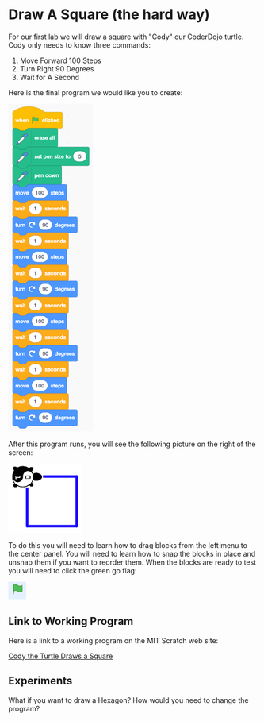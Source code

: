 # Draw A Square (the hard way)
For our first lab we will draw a square with "Cody" our CoderDojo turtle.
Cody only needs to know three commands:

1. Move Forward 100 Steps
2. Turn Right 90 Degrees
3. Wait for A Second

Here is the final program we would like you to create:

![Blocks for First Square](../img/02-blocks-for-first-square.png)

After this program runs, you will see the following picture on the right of the screen:

![Square](../img/square.png)

To do this you will need to learn how to drag blocks from the left menu to the center panel.
You will need to learn how to snap the blocks in place and unsnap them if you want to reorder them.
When the blocks are ready to test you will need to click the green go flag:

![Green Go Flag](../img/green-go-flag.png)

## Link to Working Program
Here is a link to a working program on the MIT Scratch web site:

[Cody the Turtle Draws a Square](https://scratch.mit.edu/projects/400053670/)

## Experiments
What if you want to draw a Hexagon?  How would you need to change the program?